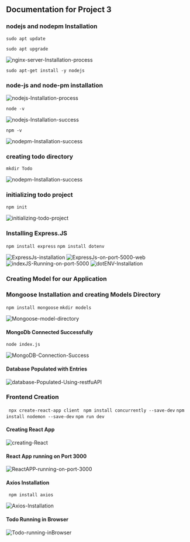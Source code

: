## **Documentation for Project 3**

### nodejs and nodepm Installation 

`sudo apt update`

`sudo apt upgrade`

![nginx-server-Installation-process](./Images/ubuntu-upgrade.png)

`sudo apt-get install -y nodejs`

### node-js and node-pm installation
![nodejs-Installation-process](./Images/node-js_and_node-pm_installation.png)

`node -v`

![nodejs-Installation-success](./Images/Node-js_confirmation.png)

`npm -v`

![nodepm-Installation-success](./Images/node-pm_confirmation.png)

### creating todo directory
`mkdir Todo`

![nodepm-Installation-success](./Images/todo_directory_creation.png)

### initializing todo project
`npm init`

![initializing-todo-project](./Images/initializing_todo_app.png)

### Installing Express.JS
`npm install express`
`npm install dotenv`

![ExpressJs-installation](./Images/expressJS-installation.png)
![ExpressJs-on-port-5000-web](./Images/express-JS-running-on-port-5000.png)
![indexJS-Running-on-port-5000](./Images/indexJS-running-on-port-5000.png)
![dotENV-Installation](./Images/dotenv-installed.png)

### Creating Model for our Application

### Mongoose Installation and creating Models Directory
`npm install mongoose`
`mkdir models`

![Mongoose-model-directory](./Images/mongoose-for-mongodb-installed.png)


#### MongoDb Connected Successfully
`node index.js`

![MongoDB-Connection-Success](./Images/mongoDB-connection-success.png)
#### Database Populated with Entries 
![database-Populated-Using-restfuAPI](./Images/database-test-with-restfulAPI.png)

### Frontend Creation
` npx create-react-app client`
` npm install concurrently --save-dev`
`npm install nodemon --save-dev`
`npm run dev`
#### Creating React App
![creating-React](./Images/Creating-react-app.png)
#### React App running on Port 3000
![ReactAPP-running-on-port-3000](./Images/react-app-running-on-port-3000.png)

#### Axios Installation
` npm install axios`

![Axios-Installation](./Images/Axios-installation-success.png)
#### Todo Running in Browser
![Todo-running-inBrowser](./Images/todo-app-running-in-browser.png)